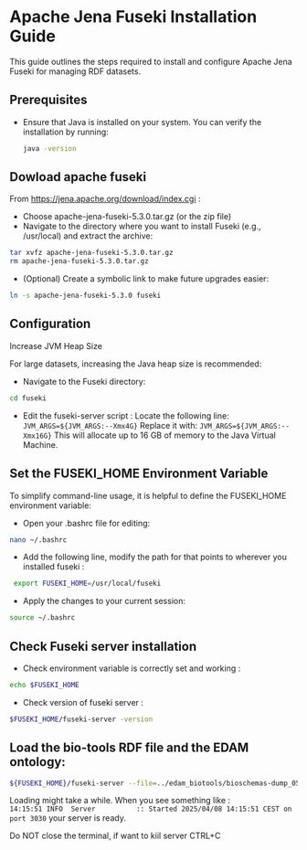 # Apache Jena Fuseki Installation Guide

This guide outlines the steps required to install and configure Apache Jena Fuseki for managing RDF datasets.

## Prerequisites

- Ensure that Java is installed on your system. You can verify the installation by running:

  ```bash
  java -version
  ```
  
## Dowload apache fuseki 

From https://jena.apache.org/download/index.cgi :
- Choose apache-jena-fuseki-5.3.0.tar.gz (or the zip file)
- Navigate to the directory where you want to install Fuseki (e.g., /usr/local) and extract the archive:
```bash
tar xvfz apache-jena-fuseki-5.3.0.tar.gz
rm apache-jena-fuseki-5.3.0.tar.gz
```
- (Optional) Create a symbolic link to make future upgrades easier: 
```bash
ln -s apache-jena-fuseki-5.3.0 fuseki
```
## Configuration
Increase JVM Heap Size

For large datasets, increasing the Java heap size is recommended:
- Navigate to the Fuseki directory:
```bash
cd fuseki
```
- Edit the fuseki-server script : 
Locate the following line: `JVM_ARGS=${JVM_ARGS:--Xmx4G}`
Replace it with: `JVM_ARGS=${JVM_ARGS:--Xmx16G}`
This will allocate up to 16 GB of memory to the Java Virtual Machine.

## Set the FUSEKI_HOME Environment Variable

To simplify command-line usage, it is helpful to define the FUSEKI_HOME environment variable:

- Open your .bashrc file for editing:
```bash
nano ~/.bashrc
```
- Add the following line, modify the path for that points to wherever you installed fuseki :
```bash
 export FUSEKI_HOME=/usr/local/fuseki
 ```
- Apply the changes to your current session:
```bash
source ~/.bashrc
```

## Check Fuseki server installation 

- Check environment variable is correctly set and working : 
```bash
echo $FUSEKI_HOME
```
- Check version of fuseki server : 
```bash
$FUSEKI_HOME/fuseki-server -version
```

## Load the bio-tools RDF file and the EDAM ontology:
```bash
${FUSEKI_HOME}/fuseki-server --file=../edam_biotools/bioschemas-dump_05_01_2025.ttl --file=../edam_biotools/EDAM_1.25.owl  /biotoolsEdam
```
Loading might take a while. When you see something like :  
`14:15:51 INFO  Server          :: Started 2025/04/08 14:15:51 CEST on port 3030`  your server is ready.

Do NOT close the terminal, if want to kiil server CTRL+C
